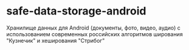 # safe-data-storage-android
Хранилище данных для Android (документы, фото, видео, аудио) с использованием современных российских алгоритмов ширования "Кузнечик" и хеширования "Стрибог"
